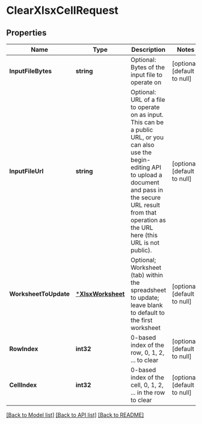 # ClearXlsxCellRequest

## Properties
Name | Type | Description | Notes
------------ | ------------- | ------------- | -------------
**InputFileBytes** | **string** | Optional: Bytes of the input file to operate on | [optional] [default to null]
**InputFileUrl** | **string** | Optional: URL of a file to operate on as input.  This can be a public URL, or you can also use the begin-editing API to upload a document and pass in the secure URL result from that operation as the URL here (this URL is not public). | [optional] [default to null]
**WorksheetToUpdate** | [***XlsxWorksheet**](XlsxWorksheet.md) | Optional; Worksheet (tab) within the spreadsheet to update; leave blank to default to the first worksheet | [optional] [default to null]
**RowIndex** | **int32** | 0-based index of the row, 0, 1, 2, ... to clear | [optional] [default to null]
**CellIndex** | **int32** | 0-based index of the cell, 0, 1, 2, ... in the row to clear | [optional] [default to null]

[[Back to Model list]](../README.md#documentation-for-models) [[Back to API list]](../README.md#documentation-for-api-endpoints) [[Back to README]](../README.md)


